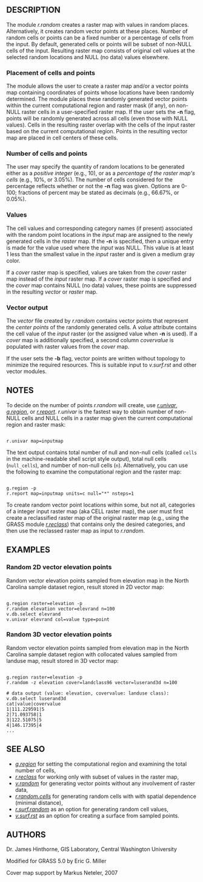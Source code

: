 
## DESCRIPTION

The module *r.random* creates a raster map with values in random places.
Alternatively, it creates random vector points at these places.
Number of random cells or points can be a fixed number or a percentage of cells
from the input.
By default, generated cells or points will be subset of non-NULL cells of the input.
Resulting raster map consists of original cell values at the selected
random locations and NULL (no data) values elsewhere.

### Placement of cells and points

The module allows the user to create a
raster map and/or a vector points map containing
coordinates of points whose locations have been randomly
determined. The module places these randomly generated
vector points within the current computational region and raster mask (if
any), on non-NULL raster cells in a
user-specified raster map. If the user sets the
**-n** flag, points will be randomly generated across all
cells (even those with NULL values).
Cells in the resulting raster overlap with the cells of the input raster
based on the current computational region.
Points in the resulting vector map are placed in cell centers of these cells.

### Number of cells and points

The user may specify the quantity of random locations to be
generated either as a *positive integer* (e.g., 10),
or as a *percentage of the raster map's cells*
(e.g., 10%, or 3.05%). The number of cells considered for
the percentage reflects whether or not the **-n** flag
was given. Options are 0-100; fractions of percent may be
stated as decimals (e.g., 66.67%, or 0.05%).

### Values

The cell values and
corresponding category names (if present) associated with the
random point locations in the *input* map are
assigned to the newly generated cells in the *raster* map.
If the **-n** is specified, then a unique entry
is made for the value used where the *input* was NULL.
This value is at least 1 less than the smallest value in the
*input* raster and is given a medium gray color.

If a *cover* raster map is specified, values are taken
from the *cover* raster map instead of the *input* raster map.
If a *cover* raster map is specified and the *cover* map
contains NULL (no data) values, these points are suppressed in the
resulting *vector* or *raster* map.

### Vector output

The *vector* file created by *r.random*
contains vector points that represent the *center points* of the
randomly generated cells. A *value* attribute contains the cell value
of the *input* raster (or the assigned value
when **-n** is used).
If a *cover* map is additionally specified, a second
column *covervalue* is populated with raster values from
the *cover* map.

If the user sets the **-b** flag, vector points are written without
topology to minimize the required resources. This is suitable input
to *v.surf.rst* and other vector modules.

## NOTES

To decide on the number
of points *r.random* will create,
use *[r.univar](r.univar.html)*,
*[g.region](g.region.html)*, or
*[r.report](r.report.html)*.
*r.univar* is the fastest way to obtain number of
non-NULL cells and NULL cells in a raster map
given the current computational region and raster mask:

```

r.univar map=inputmap

```

The text output contains total number of null and non-null cells
(called `cells` in the machine-readable shell script style output),
total null cells (`null_cells`),
and number of non-null cells (`n`).
Alternatively, you can use the following to examine the computational
region and the raster map:

```

g.region -p
r.report map=inputmap units=c null="*" nsteps=1

```

To create random vector point locations within some, but not all,
categories of a integer input raster map (aka CELL raster map),
the user must first create a reclassified raster map
of the original raster map (e.g., using the GRASS
module *[r.reclass](r.reclass.html)*)
that contains only the desired categories,
and then use the reclassed raster map as input to *r.random*.

## EXAMPLES

### Random 2D vector elevation points

Random vector elevation points sampled from elevation map in the
North Carolina sample dataset region, result stored in 2D vector map:

```

g.region raster=elevation -p
r.random elevation vector=elevrand n=100
v.db.select elevrand
v.univar elevrand col=value type=point

```

### Random 3D vector elevation points

Random vector elevation points sampled from elevation map in the
North Carolina sample dataset region with collocated values sampled from
landuse map, result stored in 3D vector map:

```

g.region raster=elevation -p
r.random -z elevation cover=landclass96 vector=luserand3d n=100

# data output (value: elevation, covervalue: landuse class):
v.db.select luserand3d
cat|value|covervalue
1|111.229591|5
2|71.093758|1
3|122.51075|5
4|146.17395|4
...

```

## SEE ALSO

* *[g.region](g.region.html)*
  for setting the computational region and examining the total number of cells,
* *[r.reclass](r.reclass.html)*
  for working only with subset of values in the raster map,
* *[v.random](v.random.html)*
  for generating vector points without any involvement of raster data,
* *[r.random.cells](r.random.cells.html)*
  for generating random cells with with spatial dependence (minimal distance),
* *[r.surf.random](r.surf.random.html)*
  as an option for generating random cell values,
* *[v.surf.rst](v.surf.rst.html)*
  as an option for creating a surface from sampled points.

## AUTHORS

Dr. James Hinthorne,
GIS Laboratory,
Central Washington University

Modified for GRASS 5.0 by Eric G. Miller

Cover map support by Markus Neteler, 2007

